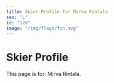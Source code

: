 ```yaml
---
title: Skier Profile for Mirva Rintala
sex: "L"
id: "128"
image: "/img/flags/fin.svg" 
---
```


# Skier Profile

This page is for: Mirva Rintala.
    
